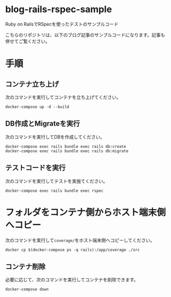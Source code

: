 # blog-rails-rspec-sample
Ruby on RailsでRSpecを使ったテストのサンプルコード

こちらのリポジトリは、以下のブログ記事のサンプルコードになります。記事も併せてご覧ください。

# 手順

## コンテナ立ち上げ

次のコマンドを実行してコンテナを立ち上げてください。

```
docker-compose up -d --build
```

## DB作成とMigrateを実行

次のコマンドを実行してDBを作成してください。

```
docker-compose exec rails bundle exec rails db:create
docker-compose exec rails bundle exec rails db:migrate
```

## テストコードを実行

次のコマンドを実行してテストを実施てください。

```
docker-compose exec rails bundle exec rspec
```

# フォルダをコンテナ側からホスト端末側へコピー
次のコマンドを実行して`coverage/`をホスト端末側へコピーしてください。

```
docker cp $(docker-compose ps -q rails):/app/coverage ./src
```

## コンテナ削除
必要に応じて、次のコマンドを実行してコンテナを削除できます。

```
docker-compose down
```
